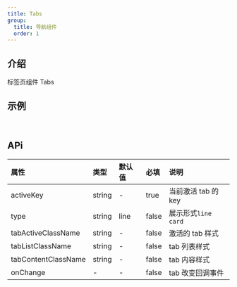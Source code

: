 ```yaml
---
title: Tabs
group:
  title: 导航组件
  order: 1
---
```


## 介绍

标签页组件 Tabs
​

## 示例

<!-- 可以通过code加载示例代码，dumi会帮我们做解析 -->

<code src="./demo/base.tsx"></code>

​

## APi

<!-- 会生成api表格 -->

| 属性                | 类型   | 默认值 | 必填  | 说明                  |
| :------------------ | :----- | :----- | :---- | :-------------------- |
| activeKey           | string | -      | true  | 当前激活 tab 的 key   |
| type                | string | line   | false | 展示形式`line` `card` |
| tabActiveClassName  | string | -      | false | 激活的 tab 样式       |
| tabListClassName    | string | -      | false | tab 列表样式          |
| tabContentClassName | string | -      | false | tab 内容样式          |
| onChange            | -      | -      | false | tab 改变回调事件      |
